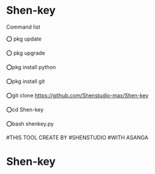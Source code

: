 # Shen-key

Command list

⭕ pkg update


⭕ pkg upgrade 


⭕pkg install python 


⭕pkg install git 


⭕git clone https://github.com/Shenstudio-max/Shen-key


⭕cd Shen-key


⭕bash shenkey.py 


#THIS TOOL CREATE BY
          #SHENSTUDIO
                #WITH ASANGA 
# Shen-key
